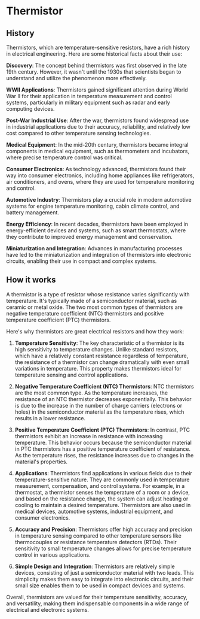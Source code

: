 

# Thermistor

## History

Thermistors, which are temperature-sensitive resistors, have a rich history in electrical engineering. Here are some historical facts about their use:

**Discovery**: The concept behind thermistors was first observed in the late 19th century. However, it wasn't until the 1930s that scientists began to understand and utilize the phenomenon more effectively.

**WWII Applications**: Thermistors gained significant attention during World War II for their application in temperature measurement and control systems, particularly in military equipment such as radar and early computing devices.

**Post-War Industrial Use**: After the war, thermistors found widespread use in industrial applications due to their accuracy, reliability, and relatively low cost compared to other temperature sensing technologies.

**Medical Equipment**: In the mid-20th century, thermistors became integral components in medical equipment, such as thermometers and incubators, where precise temperature control was critical.

**Consumer Electronics**: As technology advanced, thermistors found their way into consumer electronics, including home appliances like refrigerators, air conditioners, and ovens, where they are used for temperature monitoring and control.

**Automotive Industry**: Thermistors play a crucial role in modern automotive systems for engine temperature monitoring, cabin climate control, and battery management.

**Energy Efficiency**: In recent decades, thermistors have been employed in energy-efficient devices and systems, such as smart thermostats, where they contribute to improved energy management and conservation.

**Miniaturization and Integration**: Advances in manufacturing processes have led to the miniaturization and integration of thermistors into electronic circuits, enabling their use in compact and complex systems.

## How it works

A thermistor is a type of resistor whose resistance varies significantly with temperature. It's typically made of a semiconductor material, such as ceramic or metal oxide. The two most common types of thermistors are negative temperature coefficient (NTC) thermistors and positive temperature coefficient (PTC) thermistors.

Here's why thermistors are great electrical resistors and how they work:

1. **Temperature Sensitivity**: The key characteristic of a thermistor is its high sensitivity to temperature changes. Unlike standard resistors, which have a relatively constant resistance regardless of temperature, the resistance of a thermistor can change dramatically with even small variations in temperature. This property makes thermistors ideal for temperature sensing and control applications.

2. **Negative Temperature Coefficient (NTC) Thermistors**: NTC thermistors are the most common type. As the temperature increases, the resistance of an NTC thermistor decreases exponentially. This behavior is due to the increase in the number of charge carriers (electrons or holes) in the semiconductor material as the temperature rises, which results in a lower resistance.

3. **Positive Temperature Coefficient (PTC) Thermistors**: In contrast, PTC thermistors exhibit an increase in resistance with increasing temperature. This behavior occurs because the semiconductor material in PTC thermistors has a positive temperature coefficient of resistance. As the temperature rises, the resistance increases due to changes in the material's properties.

4. **Applications**: Thermistors find applications in various fields due to their temperature-sensitive nature. They are commonly used in temperature measurement, compensation, and control systems. For example, in a thermostat, a thermistor senses the temperature of a room or a device, and based on the resistance change, the system can adjust heating or cooling to maintain a desired temperature. Thermistors are also used in medical devices, automotive systems, industrial equipment, and consumer electronics.

5. **Accuracy and Precision**: Thermistors offer high accuracy and precision in temperature sensing compared to other temperature sensors like thermocouples or resistance temperature detectors (RTDs). Their sensitivity to small temperature changes allows for precise temperature control in various applications.

6. **Simple Design and Integration**: Thermistors are relatively simple devices, consisting of just a semiconductor material with two leads. This simplicity makes them easy to integrate into electronic circuits, and their small size enables them to be used in compact devices and systems.

Overall, thermistors are valued for their temperature sensitivity, accuracy, and versatility, making them indispensable components in a wide range of electrical and electronic systems.